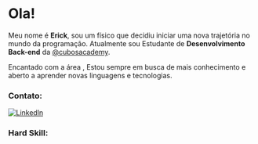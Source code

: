 
# Ola!

Meu nome é **Erick**, sou um físico que decidiu iniciar uma nova trajetória no mundo da programação. Atualmente sou Estudante de **Desenvolvimento Back-end** da [@cubosacademy](https://cubos.academy).

Encantado com a área , Estou sempre em busca de mais conhecimento e aberto a aprender novas linguagens e tecnologias. 

### Contato:
[![Linkedln](https://img.shields.io/badge/LinkedIn-0077B5?style=for-the-badge&logo=linkedin&logoColor=white)](linkedin.com/in/erick-soares-rosa-522a606a)


### Hard Skill:



